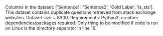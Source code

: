 Columns in the dataset: ['Sentence1', 'Sentence2', 'Gold Label', 'is_sts'].
This dataset contains duplicate questions retrieved from stack exchange websites.
Dataset size ~ 8300.
Requirements: Python3, no other dependencies/packages required.
Only thing to be modified if code is run on Linux is the directory separator in line 16.
